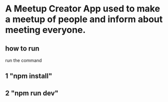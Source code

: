 <h1> A Meetup Creator App used to make a meetup of people and inform about meeting everyone. </h1>

<h2> how to run </h2>

run the command

<h2> 1 "npm install"</h2>

<h2> 2 "npm run dev"</h2>
